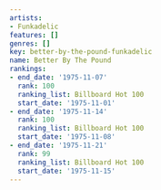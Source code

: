 ```yaml
---
artists:
- Funkadelic
features: []
genres: []
key: better-by-the-pound-funkadelic
name: Better By The Pound
rankings:
- end_date: '1975-11-07'
  rank: 100
  ranking_list: Billboard Hot 100
  start_date: '1975-11-01'
- end_date: '1975-11-14'
  rank: 100
  ranking_list: Billboard Hot 100
  start_date: '1975-11-08'
- end_date: '1975-11-21'
  rank: 99
  ranking_list: Billboard Hot 100
  start_date: '1975-11-15'
---
```


